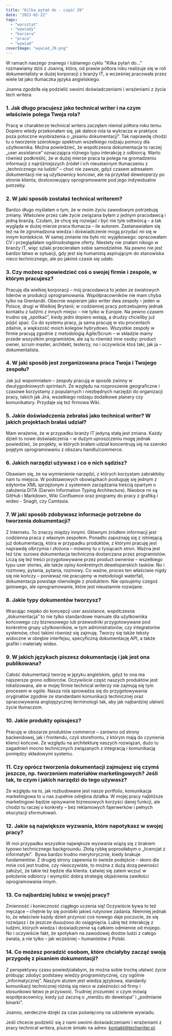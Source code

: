 ```yaml
---
title: "Kilka pytań do - część 29"
date: "2023-02-22"
tags:
  - "warsztat"
  - "wywiady"
  - "kariera"
  - "praca"
  - "wywiad"
coverImage: "wywiad_29.png"
---
```


W ramach naszego znanego i lubianego cyklu "Kilka pytań do..." rozmawiamy dziś z
Joanną, która, od prawie półtora roku realizuje się w roli dokumentalisty w
dużej korporacji z branży IT, a wcześniej pracowała przez wiele lat jako
tłumaczka języka angielskiego.

Joanna zgodziła się podzielić swoimi doświadczeniami i wrażeniami z życia tech
writera.

### 1\. Jak długo pracujesz jako technical writer i na czym właściwie polega Twoja rola?

Pracę w charakterze technical writera zaczęłam niemal półtora roku temu. Dopiero
wtedy przekonałam się, jak dalece rola ta wykracza w praktyce poza potoczne
wyobrażenia o „pisaniu dokumentacji”. Tak naprawdę chodzi tu o tworzenie
szerokiego spektrum wszelkiego rodzaju pomocy dla użytkownika. Można powiedzieć,
że współczesna dokumentacja to raczej „user assistance” oznaczająca różnego typu
interakcję z odbiorcą. Warto również podkreślić, że w dużej mierze praca ta
polega na gromadzeniu informacji z najróżniejszych źródeł i ich nieustannym
tłumaczeniu z „technicznego na ludzki” – choć nie zawsze, gdyż czasem adresatem
dokumentacji nie są użytkownicy końcowi, ale na przykład deweloperzy po stronie
klienta, dostosowujący oprogramowanie pod jego indywidualne potrzeby.

### 2\. W jaki sposób zostałaś technical writerem?

Bardzo długo myślałam o tym, że w moim życiu zawodowym potrzebuję zmiany.
Właściwie przez całe życie związana byłam z jednym pracodawcą i jedną branżą.
Czułam, że chcę się rozwijać i być nie tyle odtwórcą – a tak wygląda w dużej
mierze praca tłumacza – ile autorem. Zastanawiałam się też na ile zgromadzona
wiedza i doświadczenie mogą przydać mi się w innym kontekście. W samej zmianie
nie było nic wyjątkowego: opracowałam CV i przeglądałam ogólnodostępne oferty.
Niestety nie znałam nikogo w branży IT, więc szlaki przecierałam sobie
samodzielnie. Na pewno nie jest bardzo łatwo w sytuacji, gdy jest się humanistą
aspirującym do stanowiska nieco technicznego, ale po jakimś czasie się udało.

### 3\. Czy możesz opowiedzieć coś o swojej firmie i zespole, w którym pracujesz?

Pracuję dla wielkiej korporacji – mój pracodawca to jeden ze światowych liderów
w produkcji oprogramowania. Współpracowników nie mam chyba tylko na Grenlandii.
Obecnie wspieram jako writer dwa zespoły – jeden w Polsce, drugi w Wielkiej
Brytanii; w codziennej pracy potrzebujemy jednak kontaktu z ludźmi z innych
miejsc – nie tylko w Europie. Na pewno czasem trudno się „spotkać”, kiedy jedni
dopiero wstają, a drudzy chcieliby już pójść spać. Co do systemu pracy, ja sama
pracuję w stu procentach zdalnie, a większość moich kolegów hybrydowo. Wszystkie
zespoły w firmie pracują zgodnie z metodologią Agile/Scrum – w składzie mamy
przede wszystkim programistów, ale są tu również inne osoby: product owner,
scrum master, architekt, testerzy, no i oczywiście ktoś taki, jak ja –
dokumentalista.

### 4\. W jaki sposób jest zorganizowana praca Twoja i Twojego zespołu?

Jak już wspomniałam – zespoły pracują w sposób zwinny w dwutygodniowych
sprintach. Ze względu na rozproszenie geograficzne i czasowe korzystamy z
popularnych i niezbędnych narzędzi do organizacji pracy, takich jak Jira,
wszelkiego rodzaju dodatkowe planery czy komunikatory. Przydaje się też firmowa
Wiki.

### 5\. Jakie doświadczenia zebrałaś jako technical writer? W jakich projektach brałaś udział?

Mam wrażenie, że w przypadku branży IT jedyną stałą jest zmiana. Każdy dzień to
nowe doświadczenia – w dużym uproszczeniu mogę jednak powiedzieć, że projekty, w
których brałam udział koncentrują się na szeroko pojętym oprogramowaniu z
obszaru handlu/commerce.

### 6\. Jakich narzędzi używasz i co o nich sądzisz?

Obawiam się, że na wymienienie narzędzi, z których korzystam zabrakłoby nam tu
miejsca. W podstawowych obowiązkach posługuję się jednym z edytorów XML
sprzężonym z systemem zarządzania treścią opartym o założenia DITA (Darwin
Information Typing Architecture). Nieobce mi są GitHub i Markdown, Wiki
Confluence oraz programy do pracy z grafiką i wideo - SnagIt, czy Camtasia.

### 7\. W jaki sposób zdobywasz informacje potrzebne do tworzenia dokumentacji?

Z Internetu. To znaczy między innymi. Głównym źródłem informacji jest codzienna
praca z własnym zespołem. Ponadto zapoznaję się z istniejącą już dokumentacją,
która w przypadku produktów, z którymi pracuję jest naprawdę olbrzymia i złożona
– mówimy tu o tysiącach stron. Ważna jest też tzw. surowa dokumentacja
techniczna dostarczana przez programistów. Liczą się też treści przygotowywane
przez product ownerów – wszelkiego typu user stories, ale także opisy
konkretnych deweloperskich tasków. No i rozmowy, pytania, pytania, rozmowy. Co
ważne, proces ten właściwie nigdy się nie kończy – ponieważ nie pracujemy w
metodologii waterfall, dokumentacja powstaje równolegle z produktem. Nie
opisujemy czegoś gotowego, ale oprogramowanie, które jest nieustannie rozwijane.

### 8\. Jakie typy dokumentów tworzysz?

Wracając niejako do koncepcji user assistance, współczesna „dokumentacja” to nie
tylko standardowe manuale dla użytkownika końcowego czy biznesowego lub
przewodniki przygotowywane pod konkretne grupy użytkowników, w tym
administratorów, czy integratorów systemów, choć takimi również się zajmuję.
Tworzy się także teksty widoczne w obrębie interfejsu, specyficzną dokumentację
API, a także grafiki i materiały wideo.

### 9\. W jakich językach piszesz dokumentację i jak jest ona publikowana?

Całość dokumentacji tworzę w języku angielskim, gdyż to ona ma najszersze grono
odbiorców. Oczywiście część naszych produktów jest lokalizowana, ale w mojej
firmie technical writerzy nie zajmują się tym procesem w ogóle. Nasza rola
sprowadza się do przygotowywania oryginałów zgodnie ze standardami komunikacji
technicznej oraz opracowywania anglojęzycznej terminologii tak, aby jak
najbardziej ułatwić życie tłumaczom.

### 10\. Jakie produkty opisujesz?

Pracuję w obszarze produktów commerce – zarówno od strony backendowej, jak i
frontendu, czyli storefrontu, z którym mają do czynienia klienci końcowi. Ze
względu na architekturę naszych rozwiązań, dużo tu zagadnień mocno technicznych
związanych z integracją i komunikacją pomiędzy składowymi systemu.

### 11\. Czy oprócz tworzenia dokumentacji zajmujesz się czymś jeszcze, np. tworzeniem materiałów marketingowych? Jeśli tak, to czym i jakich narzędzi do tego używasz?

Ze względu na to, jak rozbudowane jest nasze portfolio, komunikacja marketingowa
to u nas zupełnie odrębna działka. W mojej pracy najbliższe marketingowi będzie
opisywanie biznesowych korzyści danej funkcji, ale chodzi tu raczej o konkrety –
bez reklamowych fajerwerków i pełnych ekscytacji sformułowań.

### 12\. Jakie są największe wyzwania, które napotykasz w swojej pracy?

W moi przypadku wszystkie największe wyzwania wiążą się z brakiem typowo
technicznego backgroundu. Złotą rybkę poprosiłabym o „licencjat z informatyki”. 
Bywa bardzo trudno merytorycznie, kiedy brakuje fundamentów. Z drugiej strony
zapewnia to świeże podejście – skoro dla mnie coś jest trudne, czy nieoczywiste,
to można z dużą dozą pewności założyć, że takie też będzie dla klienta. Łatwiej
się zatem wczuć w położenie odbiorcy i wymyślić dobrą strategię objaśnienia
zawiłości oprogramowania innym.

### 13\. Co najbardziej lubisz w swojej pracy?

Zmienność i konieczność ciągłego uczenia się! Oczywiście bywa to też męczące –
chętnie by się porobiło jakieś rutynowe zadania. Niemniej jednak to, że
właściwie każdy dzień przynosi coś nowego daje poczucie, że się rozwijasz i że
jeszcze duuużooo do osiągnięcia. Lubię też interakcję z ludźmi, których wiedza i
doświadczenie są całkiem odmienne od mojego. No i oczywiście fakt, że spotykam
na zawodowej drodze ludzi z całego świata, a nie tylko – jak wcześniej –
humanistów z Polski.

### 14\. Co możesz poradzić osobom, które chciałyby zacząć swoją przygodę z pisaniem dokumentacji?

Z perspektywy czasu powiedziałabym, że można sobie trochę ułatwić życie próbując
zdobyć podstawy wiedzy programistycznej, czy ogólnie „informatycznej”. Naszym
atutem jest wiedza językowa, standardy komunikacji technicznej różnią się nieco
w zależności od firmy i stosunkowo łatwo je przyswoić. Trudniej zrozumieć o czym
mówią współpracownicy, kiedy już zaczną o „merdżu do dewelopa” i „podmianie
binarki”.

Joanno, serdeczne dzięki za czas poświęcony na udzielenie wywiadu.

Jeśli chcecie podzielić się z nami swoimi doświadczeniami i wrażeniami z pracy
technical writera, piszcie śmiało na adres:
[kontakt@techwriter.pl](mailto:kontakt@techwriter.pl).
